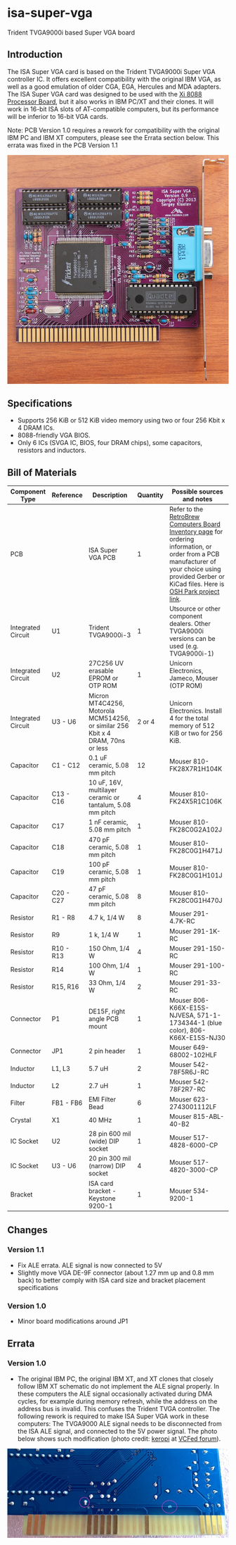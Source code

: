 # isa-super-vga
Trident TVGA9000i based Super VGA board

## Introduction

The ISA Super VGA card is based on the Trident TVGA9000i Super VGA controller IC. It offers excellent compatibility with the original IBM VGA, as well as a good emulation of older CGA, EGA, Hercules and MDA adapters. The ISA Super VGA card was designed to be used with the [Xi 8088 Processor Board](https://github.com/skiselev/xi_8088), but it also works in IBM PC/XT and their clones. It will work in 16-bit ISA slots of AT-compatible computers, but its performance will be inferior to 16-bit VGA cards.

Note: PCB Version 1.0 requires a rework for compatibility with the original IBM PC and IBM XT computers, please see the Errata section below. This errata was fixed in the PCB Version 1.1

![ISA SVGA V0.9 Assembled Board](images/ISA_SVGA-Board-800px.jpg)

## Specifications

* Supports 256 KiB or 512 KiB video memory using two or four 256 Kbit x 4 DRAM ICs.
* 8088-friendly VGA BIOS.
* Only 6 ICs (SVGA IC, BIOS, four DRAM chips), some capacitors, resistors and inductors.

## Bill of Materials

Component Type     | Reference | Description                                               | Quantity | Possible sources and notes
------------------ | --------- | --------------------------------------------------------- | -------- | --------------------------
PCB                |           | ISA Super VGA PCB                                         | 1        | Refer to the [RetroBrew Computers Board Inventory page](https://retrobrewcomputers.org/doku.php?id=boardinventory) for ordering information, or order from a PCB manufacturer of your choice using provided Gerber or KiCad files. Here is [OSH Park project link](https://oshpark.com/shared_projects/M9jRwsu1).
Integrated Circuit | U1        | Trident TVGA9000i-3                                       | 1        | Utsource or other component dealers. Other TVGA9000i versions can be used (e.g. TVGA9000i-1)
Integrated Circuit | U2        | 27C256 UV erasable EPROM or OTP ROM                       | 1        | Unicorn Electronics, Jameco, Mouser (OTP ROM)
Integrated Circuit | U3 - U6   | Micron MT4C4256, Motorola MCM514256, or similar 256 Kbit x 4 DRAM, 70ns or less | 2 or 4 | Unicorn Electronics. Install 4 for the total memory of 512 KiB or two for 256 KiB.
Capacitor          | C1 - C12  | 0.1 uF ceramic, 5.08 mm pitch                             | 12       | Mouser 810-FK28X7R1H104K
Capacitor          | C13 - C16 | 10 uF, 16V, multilayer ceramic or tantalum, 5.08 mm pitch | 4        | Mouser 810-FK24X5R1C106K
Capacitor          | C17       | 1 nF ceramic, 5.08 mm pitch                               | 1        | Mouser 810-FK28C0G2A102J
Capacitor          | C18       | 470 pF ceramic, 5.08 mm pitch                             | 1        | Mouser 810-FK28C0G1H471J
Capacitor          | C19       | 100 pF ceramic, 5.08 mm pitch                             | 1        | Mouser 810-FK28C0G1H101J
Capacitor          | C20 - C27 | 47 pF ceramic, 5.08 mm pitch                              | 8        | Mouser 810-FK28C0G1H470J
Resistor           | R1 - R8   | 4.7 k, 1/4 W                                              | 8        | Mouser 291-4.7K-RC
Resistor           | R9        | 1 k, 1/4 W                                                | 1        | Mouser 291-1K-RC
Resistor           | R10 - R13 | 150 Ohm, 1/4 W                                            | 4        | Mouser 291-150-RC
Resistor           | R14       | 100 Ohm, 1/4 W                                            | 1        | Mouser 291-100-RC
Resistor           | R15, R16  | 33 Ohm, 1/4 W                                             | 2        | Mouser 291-33-RC
Connector          | P1        | DE15F, right angle PCB mount                              | 1        | Mouser 806-K66X-E15S-NJVESA, 571-1-1734344-1 (blue color), 806-K66X-E15S-NJ30
Connector          | JP1       | 2 pin header                                              | 1        | Mouser 649-68002-102HLF
Inductor           | L1, L3    | 5.7 uH                                                    | 2        | Mouser 542-78F5R6J-RC
Inductor           | L2        | 2.7 uH                                                    | 1        | Mouser 542-78F2R7-RC
Filter             | FB1 - FB6 | EMI Filter Bead                                           | 6        | Mouser 623-2743001112LF
Crystal            | X1        | 40 MHz                                                    | 1        | Mouser 815-ABL-40-B2
IC Socket          | U2        | 28 pin 600 mil (wide) DIP socket                          | 1        | Mouser 517-4828-6000-CP
IC Socket          | U3 - U6   | 20 pin 300 mil (narrow) DIP socket                        | 4        | Mouser 517-4820-3000-CP
Bracket            |           | ISA card bracket - Keystone 9200-1                        | 1        | Mouser 534-9200-1

## Changes

### Version 1.1

* Fix ALE errata. ALE signal is now connected to 5V
* Slightly move VGA DE-9F connector (about 1.27 mm up and 0.8 mm back) to better comply with ISA card size and bracket placement specifications

### Version 1.0

* Minor board modifications around JP1

## Errata

### Version 1.0

* The original IBM PC, the original IBM XT, and XT clones that closely follow IBM XT schematic do not implement the ALE signal properly. In these computers the ALE signal occasionally activated during DMA cycles, for example during memory refresh, while the address on the address bus is invalid. This confuses the Trident TVGA controller. The following rework is required to make ISA Super VGA work in these computers: The TVGA9000 ALE signal needs to be disconnected from the ISA ALE signal, and connected to the 5V power signal. The photo below shows such modification (photo credit: [keropi](https://forum.vcfed.org/index.php?members/keropi.23086/) at [VCFed forum](https://forum.vcfed.org/index.php)).

![ISA SVGA ALE Fix](images/ISA_SVGA-ALE_Fix-800px.jpg)
